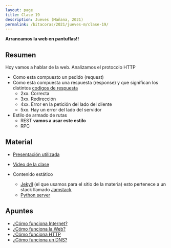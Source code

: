 ```yaml
---
layout: page
title: Clase 19
description: Jueves (Mañana, 2021)
permalink: /bitacoras/2021/jueves-m/clase-19/
---
```


**Arrancamos la web en pantuflas!!**

## Resumen

Hoy vamos a hablar de la web. Analizamos el protocolo HTTP

- Como esta compuesto un pedido (request)
- Como esta compuesta una respuesta (response) y que significan los distintos [codigos de respuesta](https://www.restapitutorial.com/httpstatuscodes.html)
  - 2xx. Correcta
  - 3xx. Redirección
  - 4xx. Error en la petición del lado del cliente
  - 5xx. Hay un error del lado del servidor
- Estilo de armado de rutas
  - REST **vamos a usar este estilo**
  - RPC

## Material

- [Presentación utilizada](https://docs.google.com/presentation/d/16weZuwCthwZlfCKWNlKCFoLZNxStN1YazQwpnpgeWew/edit?usp=sharing)
- [Video de la clase](https://www.youtube.com/watch?v=Ux4SKlPn3v0&list=PL7cuUUqxhfsNt7ycizHgksigXDesa_IGl&index=14)

- Contenido estático
  - [Jekyll](https://jekyllrb.com/) (el que usamos para el sitio de la materia) esto pertenece a un stack llamado [Jamstack](https://jamstack.org/)
  - [Python server](https://developer.mozilla.org/en-US/docs/Learn/Common_questions/set_up_a_local_testing_server#Running_a_simple_local_HTTP_server)

## Apuntes

- [¿Cómo funciona Internet?](https://developer.mozilla.org/es/docs/Learn/Common_questions/How_does_the_Internet_work)
- [¿Cómo funciona la Web?](https://developer.mozilla.org/es/docs/Learn/Getting_started_with_the_web/C%C3%B3mo_funciona_la_Web)
- [¿Cómo funciona HTTP](https://developer.mozilla.org/es/docs/Web/HTTP/Overview)
- [¿Cómo funciona un DNS?](https://howdns.works/)
